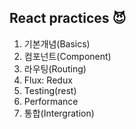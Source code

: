 ## React practices 😈

1. 기본개념(Basics)
2. 컴포넌트(Component)
3. 라우팅(Routing) 
4. Flux: Redux
5. Testing(rest)
6. Performance
7. 통합(Intergration)